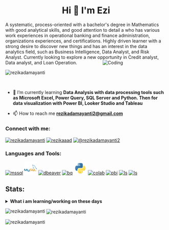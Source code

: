 <h1 align="center">Hi 👋 I'm Ezi</h1>
A systematic, process-oriented with a bachelor's degree in Mathematics with good analytical skills, and good attention to detail a who has various work experiences in operational banking and finance administration, organizations experiences, and certifications. Highly driven learner with a strong desire to discover new things and has an interest in the data analytics field, such as Business Intelligence, Data Analyst, and Risk Analyst. Currently looking to explore a new opportunity in Credit analyst, Data analyst, and Loan Operation.

<img align="right" alt="Coding" width="200" src="https://mir-s3-cdn-cf.behance.net/project_modules/disp/601014116770475.6068beff4640a.gif">

<p align="left"> <img src="https://komarev.com/ghpvc/?username=rezikadamayanti&label=Profile%20views&color=0e75b6&style=flat" alt="rezikadamayanti" /> </p>

<p align="left"> <a href="https://twitter.com/" target="blank"><img src="https://img.shields.io/twitter/follow/?logo=twitter&style=for-the-badge" alt="" /></a> </p>

- 🌱 I’m currently learning **Data Analysis with data processing tools such as Microsoft Excel, Power Query, SQL Server and Python. Then for data visualization with Power BI, Looker Studio and Tableau**

- 📫 How to reach me **rezikadamayanti2@gmail.com**

<h3 align="left">Connect with me:</h3>
<p align="left">
<a href="https://linkedin.com/in/rezikadamayanti" target="blank"><img align="center" src="https://raw.githubusercontent.com/rahuldkjain/github-profile-readme-generator/master/src/images/icons/Social/linked-in-alt.svg" alt="rezikadamayanti" height="30" width="40" /></a>
<a href="https://instagram.com/rezikaaad" target="blank"><img align="center" src="https://raw.githubusercontent.com/rahuldkjain/github-profile-readme-generator/master/src/images/icons/Social/instagram.svg" alt="rezikaaad" height="30" width="40" /></a>
<a href="https://medium.com/@rezikadamayanti2" target="blank"><img align="center" src="https://raw.githubusercontent.com/rahuldkjain/github-profile-readme-generator/master/src/images/icons/Social/medium.svg" alt="@rezikadamayanti2" height="30" width="40" /></a>
</p>

<h3 align="left">Languages and Tools:</h3>
<p align="left"> 
<a href="https://www.microsoft.com/en-us/sql-server" target="_blank" rel="noreferrer"> <img src="https://www.svgrepo.com/show/303229/microsoft-sql-server-logo.svg" alt="mssql" width="40" height="40" /></a> 
<a href="https://www.mysql.com/" target="_blank" rel="noreferrer"> <img src="https://raw.githubusercontent.com/devicons/devicon/master/icons/mysql/mysql-original-wordmark.svg" alt="mysql" width="40" height="40" /></a> 
<a href="https://dbeaver.io/" target="_blank" rel="noreferrer"> <img src="https://repository-images.githubusercontent.com/44662669/f3f5c080-808b-11ea-9713-2bea65875d95" alt="dbeaver" width="80" height="40"/></a>
<a href="https://console.cloud.google.com/bigquery" target="_blank" rel="noreferrer"> <img src="https://cdn.bookingexperts.nl/uploads/app_store_application/logo/89/BigQuery.png#keepProtocol" alt="bq" width="40" height="40"/></a>
<a href="https://www.python.org" target="_blank" rel="noreferrer"> <img src="https://raw.githubusercontent.com/devicons/devicon/master/icons/python/python-original.svg" alt="python" width="40" height="40"/></a> 
<a href="https://colab.research.google.com/" target="_blank" rel="noreferrer"> <img src="https://encrypted-tbn0.gstatic.com/images?q=tbn:ANd9GcTBRP7MEufHVW2ZZdj4jGRJG5WbQhEbSLEBg6veXrQ3yg&s" alt="colab" width="40" height="40"/></a>  
<a href="https://app.powerbi.com/" target="_blank" rel="noreferrer"> <img src="https://images.datacamp.com/image/upload/v1714478776/re388xshtgihucfiiavf.png" alt="pbi" width="40" height="40"/></a>  
<a href="https://lookerstudio.google.com/" target="_blank" rel="noreferrer"> <img src="https://res.cloudinary.com/startup-grind/image/upload/c_fill,dpr_2.0,f_auto,g_center,q_auto:good/v1/gcs/platform-data-dsc/events/looker-studio-1k.png" alt="ls" width="60" height="40"/></a>
<a href="https://www.tableau.com/" target="_blank" rel="noreferrer"> <img src="https://www.svgrepo.com/show/354427/tableau.svg" alt="ls" width="80" height="40"/></a> 
</p> 

## Stats:
<details>
<summary><strong>What i am learning/working on these days</strong></summary>
</details>
<p><img align="left" src="https://github-readme-stats.vercel.app/api/top-langs?username=rezikadamayanti&show_icons=true&locale=en&layout=compact&theme=material-palenight" alt="rezikadamayanti" /></p>

<p>&nbsp;<img align="center" src="https://github-readme-stats.vercel.app/api?username=rezikadamayanti&show_icons=true&locale=en&theme=material-palenight" alt="rezikadamayanti" /></p>

<p><img align="center" src="https://github-readme-streak-stats.herokuapp.com/?user=rezikadamayanti&theme=material-palenight" alt="rezikadamayanti" /></p>
